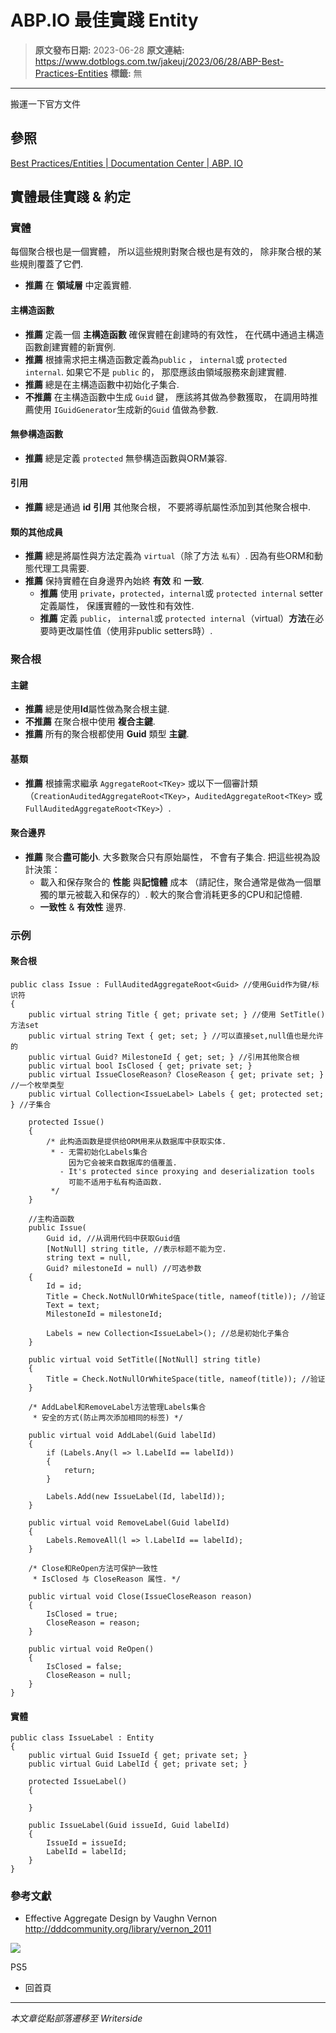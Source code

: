 # ABP.IO 最佳實踐 Entity

> **原文發布日期:** 2023-06-28
> **原文連結:** https://www.dotblogs.com.tw/jakeuj/2023/06/28/ABP-Best-Practices-Entities
> **標籤:** 無

---

搬運一下官方文件

## 參照

[Best Practices/Entities | Documentation Center | ABP. IO](https://docs.abp.io/zh-Hans/abp/latest/Best-Practices/Entities)

## 實體最佳實踐 & 約定

### 實體

每個聚合根也是一個實體， 所以這些規則對聚合根也是有效的， 除非聚合根的某些規則覆蓋了它們.

* **推薦** 在 **領域層** 中定義實體.

#### 主構造函數

* **推薦** 定義一個 **主構造函數** 確保實體在創建時的有效性， 在代碼中通過主構造函數創建實體的新實例.
* **推薦** 根據需求把主構造函數定義為`public` ， `internal`或 `protected internal`. 如果它不是 `public` 的， 那麼應該由領域服務來創建實體.
* **推薦** 總是在主構造函數中初始化子集合.
* **不推薦** 在主構造函數中生成 `Guid` 鍵， 應該將其做為參數獲取， 在調用時推薦使用 `IGuidGenerator`生成新的`Guid` 值做為參數.

#### 無參構造函數

* **推薦** 總是定義 `protected` 無參構造函數與ORM兼容.

#### 引用

* **推薦** 總是通過 **id** **引用** 其他聚合根， 不要將導航屬性添加到其他聚合根中.

#### 類的其他成員

* **推薦** 總是將屬性與方法定義為 `virtual`（除了方法 `私有`）. 因為有些ORM和動態代理工具需要.
* **推薦** 保持實體在自身邊界內始終 **有效** 和 **一致**.
  + **推薦** 使用 `private`，`protected`，`internal`或 `protected internal` setter 定義屬性， 保護實體的一致性和有效性.
  + **推薦** 定義 `public`， `internal`或 `protected internal`（virtual）**方法**在必要時更改屬性值（使用非public setters時）.

### 聚合根

#### 主鍵

* **推薦** 總是使用**Id**屬性做為聚合根主鍵.
* **不推薦** 在聚合根中使用 **複合主鍵**.
* **推薦** 所有的聚合根都使用 **Guid** 類型 **主鍵**.

#### 基類

* **推薦** 根據需求繼承 `AggregateRoot<TKey>` 或以下一個審計類 （`CreationAuditedAggregateRoot<TKey>`，`AuditedAggregateRoot<TKey>` 或 `FullAuditedAggregateRoot<TKey>`）.

#### 聚合邊界

* **推薦** 聚合**盡可能小**. 大多數聚合只有原始屬性， 不會有子集合. 把這些視為設計決策：
  + 載入和保存聚合的 **性能** 與**記憶體** 成本 （請記住，聚合通常是做為一個單獨的單元被載入和保存的）. 較大的聚合會消耗更多的CPU和記憶體.
  + **一致性** & **有效性** 邊界.

### 示例

#### 聚合根

```
public class Issue : FullAuditedAggregateRoot<Guid> //使用Guid作为键/标识符
{
    public virtual string Title { get; private set; } //使用 SetTitle() 方法set
    public virtual string Text { get; set; } //可以直接set,null值也是允许的
    public virtual Guid? MilestoneId { get; set; } //引用其他聚合根
    public virtual bool IsClosed { get; private set; }
    public virtual IssueCloseReason? CloseReason { get; private set; } //一个枚举类型
    public virtual Collection<IssueLabel> Labels { get; protected set; } //子集合

    protected Issue()
    {
        /* 此构造函数是提供给ORM用来从数据库中获取实体.
         * - 无需初始化Labels集合
             因为它会被来自数据库的值覆盖.
           - It's protected since proxying and deserialization tools
             可能不适用于私有构造函数.
         */
    }

    //主构造函数
    public Issue(
        Guid id, //从调用代码中获取Guid值
        [NotNull] string title, //表示标题不能为空.
        string text = null,
        Guid? milestoneId = null) //可选参数
    {
        Id = id;
        Title = Check.NotNullOrWhiteSpace(title, nameof(title)); //验证
        Text = text;
        MilestoneId = milestoneId;

        Labels = new Collection<IssueLabel>(); //总是初始化子集合
    }

    public virtual void SetTitle([NotNull] string title)
    {
        Title = Check.NotNullOrWhiteSpace(title, nameof(title)); //验证
    }

    /* AddLabel和RemoveLabel方法管理Labels集合
     * 安全的方式(防止两次添加相同的标签) */

    public virtual void AddLabel(Guid labelId)
    {
        if (Labels.Any(l => l.LabelId == labelId))
        {
            return;
        }

        Labels.Add(new IssueLabel(Id, labelId));
    }

    public virtual void RemoveLabel(Guid labelId)
    {
        Labels.RemoveAll(l => l.LabelId == labelId);
    }

    /* Close和ReOpen方法可保护一致性
     * IsClosed 与 CloseReason 属性. */

    public virtual void Close(IssueCloseReason reason)
    {
        IsClosed = true;
        CloseReason = reason;
    }

    public virtual void ReOpen()
    {
        IsClosed = false;
        CloseReason = null;
    }
}
```

#### 實體

```
public class IssueLabel : Entity
{
    public virtual Guid IssueId { get; private set; }
    public virtual Guid LabelId { get; private set; }

    protected IssueLabel()
    {

    }

    public IssueLabel(Guid issueId, Guid labelId)
    {
        IssueId = issueId;
        LabelId = labelId;
    }
}
```

### 參考文獻

* Effective Aggregate Design by Vaughn Vernon <http://dddcommunity.org/library/vernon_2011>

![](https://card.psnprofiles.com/1/jakeuj.png)

PS5

* 回首頁

---

*本文章從點部落遷移至 Writerside*
